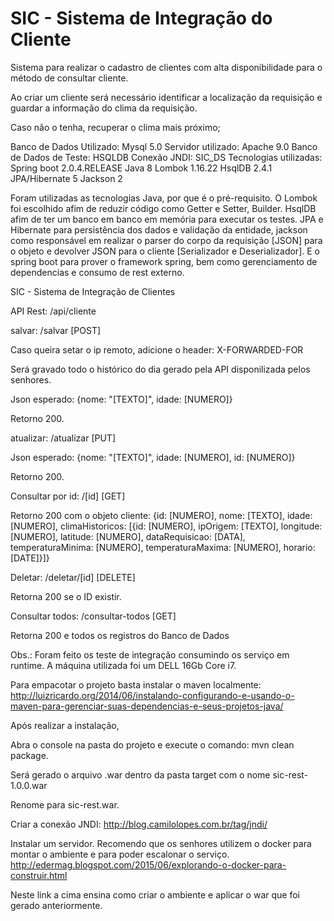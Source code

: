 # SIC - Sistema de Integração do Cliente

Sistema para realizar o cadastro de clientes com alta disponibilidade para o método de consultar cliente.

Ao criar um cliente será necessário identificar a localização da requisição e guardar a informação do clima da requisição.

Caso não o tenha, recuperar o clima mais próximo;


Banco de Dados Utilizado: Mysql 5.0
Servidor utilizado: Apache 9.0
Banco de Dados de Teste: HSQLDB
Conexão JNDI: SIC_DS
Tecnologias utilizadas: 
	Spring boot 2.0.4.RELEASE
	Java 8
	Lombok 1.16.22
	HsqlDB 2.4.1	
	JPA/Hibernate 5
	Jackson 2
	
Foram utilizadas as tecnologias Java, por que é o pré-requisito. O Lombok foi escolhido afim de reduzir código como 
Getter e Setter, Builder. HsqlDB afim de ter um banco em banco em memória para executar os testes.
JPA e Hibernate para persistência dos dados e validação da entidade, jackson como responsável em realizar o 
parser do corpo da requisição [JSON] para o objeto e devolver JSON para o cliente [Serializador e Deserializador].
E o spring boot para prover o framework spring, bem como gerenciamento de dependencias e consumo de rest externo.

SIC - Sistema de Integração de Clientes

API Rest: /api/cliente

salvar: /salvar [POST] 

Caso queira setar o ip remoto, adicione o header: X-FORWARDED-FOR

Será gravado todo o histórico do dia gerado pela API disponilizada pelos senhores.

Json esperado: {nome: "[TEXTO]", idade: [NUMERO]}

Retorno 200.

atualizar: /atualizar [PUT] 

Json esperado: {nome: "[TEXTO]", idade: [NUMERO], id: [NUMERO]}

Retorno 200.

Consultar por id: /[id] [GET]

Retorno 200 com o objeto cliente: 
	{id: [NUMERO], nome: [TEXTO], idade: [NUMERO], climaHistoricos: [{id: [NUMERO], ipOrigem: [TEXTO], longitude: [NUMERO], latitude: [NUMERO], dataRequisicao: [DATA], temperaturaMinima: [NUMERO], temperaturaMaxima: [NUMERO], horario: [DATE]}]}

Deletar: /deletar/[id] [DELETE]

Retorna 200 se o ID existir.

Consultar todos: /consultar-todos [GET]

Retorna 200 e todos os registros do Banco de Dados


Obs.: Foram feito os teste de integração consumindo os serviço em runtime. A máquina utilizada foi um DELL 16Gb Core i7. 


Para empacotar o projeto basta instalar o maven localmente: 
http://luizricardo.org/2014/06/instalando-configurando-e-usando-o-maven-para-gerenciar-suas-dependencias-e-seus-projetos-java/

Após realizar a instalação,

Abra o console na pasta do projeto e execute o comando: mvn clean package.

Será gerado o arquivo .war dentro da pasta target com o nome sic-rest-1.0.0.war

Renome para sic-rest.war.


Criar a conexão JNDI:
http://blog.camilolopes.com.br/tag/jndi/

Instalar um servidor. Recomendo que os senhores utilizem o docker para montar o ambiente e para poder escalonar o serviço.
http://edermag.blogspot.com/2015/06/explorando-o-docker-para-construir.html

Neste link a cima ensina como criar o ambiente e aplicar o war que foi gerado anteriormente.

